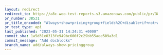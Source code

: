```yaml
---
layout: redirect
redirect_to: https://a8c-woo-test-reports.s3.amazonaws.com/public/pr/38531/api/index.html
pr_number: 38531
pr_title_encoded: "Always+show+pricing+group+fields%2C+disable+if+not+available+for+a+product+type"
pr_test_type: api
last_published: "2023-05-31 14:24:31 +0000"
commit_sha: 1a5d31e0313fe949bc600f2c29bb55aee509a3d1
commit_message: "Add docblocks"
branch_name: add/always-show-pricinggroup
---
```

